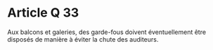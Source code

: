 # Article Q 33

Aux balcons et galeries, des garde-fous doivent éventuellement être disposés de manière à éviter la chute des auditeurs.
